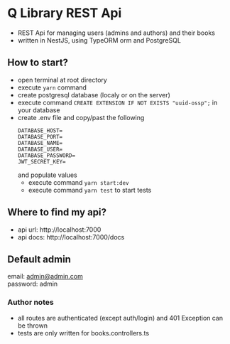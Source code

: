 # Q Library REST Api

- REST Api for managing users (admins and authors) and their books
- written in NestJS, using TypeORM orm and PostgreSQL

## How to start?
* open terminal at root directory
* execute ```yarn``` command
* create postgresql database (localy or on the server)
* execute command ``` CREATE EXTENSION IF NOT EXISTS "uuid-ossp"; ``` in your database
* create .env file and copy/past the following
  ``` 
  DATABASE_HOST= 
  DATABASE_PORT= 
  DATABASE_NAME= 
  DATABASE_USER= 
  DATABASE_PASSWORD=
  JWT_SECRET_KEY=
  ```
  and populate values
  * execute command ```yarn start:dev```
  * execute command ```yarn test``` to start tests
   
## Where to find my api?
* api url: http://localhost:7000
* api docs: http://localhost:7000/docs

## Default admin
email: admin@admin.com <br />
password: admin
 
### Author notes
* all routes are authenticated (except auth/login) and 401 Exception can be thrown 
* tests are only written for books.controllers.ts
